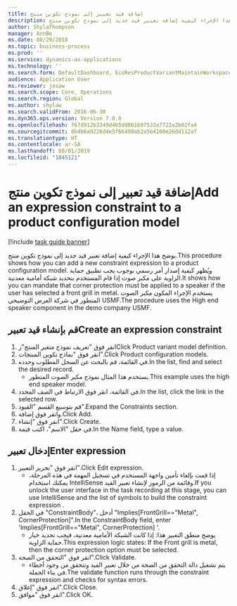 ```yaml
---
title: إضافة قيد تعبير إلى نموذج تكوين منتج
description: يوضح هذا الإجراء كيفية إضافة تعبير قيد جديد إلى نموذج تكوين منتج.
author: ShylaThompson
manager: AnnBe
ms.date: 08/29/2018
ms.topic: business-process
ms.prod: ''
ms.service: dynamics-ax-applications
ms.technology: ''
ms.search.form: DefaultDashboard, EcoResProductVariantMaintainWorkspace, PCProductConfigurationModelListPage, PCProductConfigurationModelDetails, SysClientPolymorphicCreateSelector, PCConstraintEditor, PCRuntimeConfiguratorValidate
audience: Application User
ms.reviewer: josaw
ms.search.scope: Core, Operations
ms.search.region: Global
ms.author: shylaw
ms.search.validFrom: 2016-06-30
ms.dyn365.ops.version: Version 7.0.0
ms.openlocfilehash: f67d912b3349d4b5dd861b97533a7722a2b02fa4
ms.sourcegitcommit: 8b4b6a9226d4e5f66498ab2a5b4160e26dd112af
ms.translationtype: HT
ms.contentlocale: ar-SA
ms.lasthandoff: 08/01/2019
ms.locfileid: "1845121"
---
```

# <a name="add-an-expression-constraint-to-a-product-configuration-model"></a><span data-ttu-id="cfa5f-103">إضافة قيد تعبير إلى نموذج تكوين منتج</span><span class="sxs-lookup"><span data-stu-id="cfa5f-103">Add an expression constraint to a product configuration model</span></span>

[!include [task guide banner](../../includes/task-guide-banner.md)]

<span data-ttu-id="cfa5f-104">يوضح هذا الإجراء كيفية إضافة تعبير قيد جديد إلى نموذج تكوين منتج.</span><span class="sxs-lookup"><span data-stu-id="cfa5f-104">This procedure shows how you can add a new constraint expression to a product configuration model.</span></span> <span data-ttu-id="cfa5f-105">ويُظهر كيفية إصدار أمر رسمي بوجوب يجب تطبيق حماية الزاوية على مكبر صوت إذا قام المستخدم بتحديد شبكة أمامية معدنية.</span><span class="sxs-lookup"><span data-stu-id="cfa5f-105">It shows how you can mandate that corner protection must be applied to a speaker if the user has selected a front grill in metal.</span></span> <span data-ttu-id="cfa5f-106">يستخدم الإجراء المكون مكبر الصوت المتطور في شركة العرض التوضيحي USMF.</span><span class="sxs-lookup"><span data-stu-id="cfa5f-106">The procedure uses the High end speaker component in the demo company USMF.</span></span>


## <a name="create-an-expression-constraint"></a><span data-ttu-id="cfa5f-107">قم بإنشاء قيد تعبير</span><span class="sxs-lookup"><span data-stu-id="cfa5f-107">Create an expression constraint</span></span>
1. <span data-ttu-id="cfa5f-108">انقر فوق "تعريف نموذج متغير المنتج"ز</span><span class="sxs-lookup"><span data-stu-id="cfa5f-108">Click Product variant model definition.</span></span>
2. <span data-ttu-id="cfa5f-109">انقر فوق "نماذج تكوين المنتجات".</span><span class="sxs-lookup"><span data-stu-id="cfa5f-109">Click Product configuration models.</span></span>
3. <span data-ttu-id="cfa5f-110">في القائمة، قم بالبحث عن السجل المطلوب وحدده.</span><span class="sxs-lookup"><span data-stu-id="cfa5f-110">In the list, find and select the desired record.</span></span>
    * <span data-ttu-id="cfa5f-111">يستخدم هذا المثال نموذج مكبر الصوت المتطور.</span><span class="sxs-lookup"><span data-stu-id="cfa5f-111">This example uses the high end speaker model.</span></span>  
4. <span data-ttu-id="cfa5f-112">في القائمة، انقر فوق الارتباط في الصف المحدد.</span><span class="sxs-lookup"><span data-stu-id="cfa5f-112">In the list, click the link in the selected row.</span></span>
5. <span data-ttu-id="cfa5f-113">قم بتوسيع القسم "القيود".</span><span class="sxs-lookup"><span data-stu-id="cfa5f-113">Expand the Constraints section.</span></span>
6. <span data-ttu-id="cfa5f-114">وانقر فوق إضافة.</span><span class="sxs-lookup"><span data-stu-id="cfa5f-114">Click Add.</span></span>
7. <span data-ttu-id="cfa5f-115">انقر فوق "إنشاء".</span><span class="sxs-lookup"><span data-stu-id="cfa5f-115">Click Create.</span></span>
8. <span data-ttu-id="cfa5f-116">في حقل "الاسم"، اكتب قيمة.</span><span class="sxs-lookup"><span data-stu-id="cfa5f-116">In the Name field, type a value.</span></span>

## <a name="enter-expression"></a><span data-ttu-id="cfa5f-117">إدخال تعبير</span><span class="sxs-lookup"><span data-stu-id="cfa5f-117">Enter expression</span></span>
1. <span data-ttu-id="cfa5f-118">انقر فوق "تحرير التعبير".</span><span class="sxs-lookup"><span data-stu-id="cfa5f-118">Click Edit expression.</span></span>
    * <span data-ttu-id="cfa5f-119">إذا قمت بإلغاء تأمين واجهة المستخدم في تسجيل المهمة في هذه المرحلة، يمكنك استخدام IntelliSense وقائمة من الرموز لإنشاء تعبير القيد.</span><span class="sxs-lookup"><span data-stu-id="cfa5f-119">If you unlock the user interface in the task recording at this stage, you can use IntelliSense and the list of symbols to build the constraint expression .</span></span>  
2. <span data-ttu-id="cfa5f-120">في الحقل "ConstraintBody"، أدخل "Implies[FrontGrill=="Metal", CornerProtection]".</span><span class="sxs-lookup"><span data-stu-id="cfa5f-120">In the ConstraintBody field, enter 'Implies[FrontGrill=="Metal", CornerProtection] '.</span></span>
    * <span data-ttu-id="cfa5f-121">يوضح منطق التعبير هذا: إذا كانت الشبكة الأمامية معدنية، فيجب تحديد خيار حماية الزاوية.</span><span class="sxs-lookup"><span data-stu-id="cfa5f-121">This expression logic states: If the Front grill is  metal, then the corner protection option must be selected.</span></span>  
3. <span data-ttu-id="cfa5f-122">انقر فوق "التحقق من الصحة‬".</span><span class="sxs-lookup"><span data-stu-id="cfa5f-122">Click Validate.</span></span>
    * <span data-ttu-id="cfa5f-123">يتم تشغيل دالة التحقق من الصحة من خلال تعبير القيد وتتحقق من وجود أخطاء في بناء الجملة.</span><span class="sxs-lookup"><span data-stu-id="cfa5f-123">The validate function runs through the constraint expression and checks for syntax errors.</span></span>  
4. <span data-ttu-id="cfa5f-124">انقر فوق "إغلاق".</span><span class="sxs-lookup"><span data-stu-id="cfa5f-124">Click Close.</span></span>
5. <span data-ttu-id="cfa5f-125">انقر فوق "موافق".</span><span class="sxs-lookup"><span data-stu-id="cfa5f-125">Click OK.</span></span>

